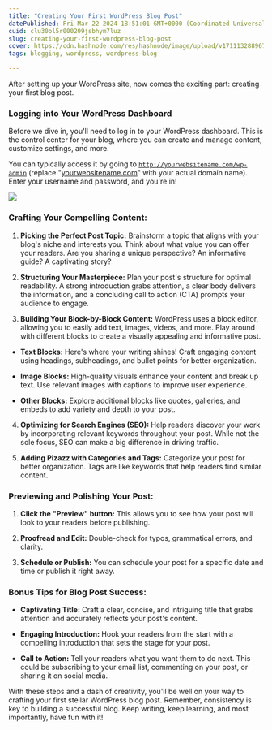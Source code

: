 ```yaml
---
title: "Creating Your First WordPress Blog Post"
datePublished: Fri Mar 22 2024 18:51:01 GMT+0000 (Coordinated Universal Time)
cuid: clu30ol5r000209jsbhym7luz
slug: creating-your-first-wordpress-blog-post
cover: https://cdn.hashnode.com/res/hashnode/image/upload/v1711132889670/391137db-b6cb-4146-89ca-a84c7f789036.png
tags: blogging, wordpress, wordpress-blog

---
```


After setting up your WordPress site, now comes the exciting part: creating your first blog post.

### **Logging into Your WordPress Dashboard**

Before we dive in, you'll need to log in to your WordPress dashboard. This is the control center for your blog, where you can create and manage content, customize settings, and more.

You can typically access it by going to [`http://yourwebsitename.com/wp-admin`](http://yourwebsitename.com/wp-admin) (replace "[yourwebsitename.com](http://yourwebsitename.com)" with your actual domain name). Enter your username and password, and you're in!

![]( align="center")

### **Crafting Your Compelling Content:**

1. **Picking the Perfect Post Topic:** Brainstorm a topic that aligns with your blog's niche and interests you. Think about what value you can offer your readers. Are you sharing a unique perspective? An informative guide? A captivating story?
    
2. **Structuring Your Masterpiece:** Plan your post's structure for optimal readability. A strong introduction grabs attention, a clear body delivers the information, and a concluding call to action (CTA) prompts your audience to engage.
    
3. **Building Your Block-by-Block Content:** WordPress uses a block editor, allowing you to easily add text, images, videos, and more. Play around with different blocks to create a visually appealing and informative post.
    

* **Text Blocks:** Here's where your writing shines! Craft engaging content using headings, subheadings, and bullet points for better organization.
    
* **Image Blocks:** High-quality visuals enhance your content and break up text. Use relevant images with captions to improve user experience.
    
* **Other Blocks:** Explore additional blocks like quotes, galleries, and embeds to add variety and depth to your post.
    

4. **Optimizing for Search Engines (SEO):** Help readers discover your work by incorporating relevant keywords throughout your post. While not the sole focus, SEO can make a big difference in driving traffic.
    
5. **Adding Pizazz with Categories and Tags:** Categorize your post for better organization. Tags are like keywords that help readers find similar content.
    

### **Previewing and Polishing Your Post:**

1. **Click the "Preview" button:** This allows you to see how your post will look to your readers before publishing.
    
2. **Proofread and Edit:** Double-check for typos, grammatical errors, and clarity.
    
3. **Schedule or Publish:** You can schedule your post for a specific date and time or publish it right away.
    

### **Bonus Tips for Blog Post Success:**

* **Captivating Title:** Craft a clear, concise, and intriguing title that grabs attention and accurately reflects your post's content.
    
* **Engaging Introduction:** Hook your readers from the start with a compelling introduction that sets the stage for your post.
    
* **Call to Action:** Tell your readers what you want them to do next. This could be subscribing to your email list, commenting on your post, or sharing it on social media.
    

With these steps and a dash of creativity, you'll be well on your way to crafting your first stellar WordPress blog post. Remember, consistency is key to building a successful blog. Keep writing, keep learning, and most importantly, have fun with it!